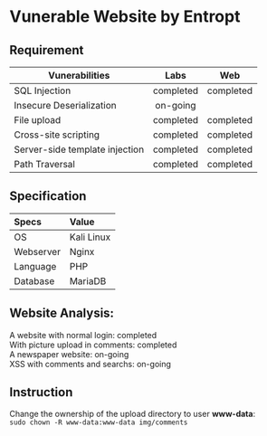 # Vunerable Website by Entropt


## Requirement
| Vunerabilities | Labs | Web |
| --- | :---:| :---: |
| SQL Injection | completed | completed | 
| Insecure Deserialization | on-going |  |
| File upload | completed | completed |  |
| Cross-site scripting | completed | completed |
| Server-side template injection | completed | completed |
| Path Traversal | completed | completed |


## Specification
| Specs| Value |
| :--- | :--- |
| OS | Kali Linux |
| Webserver | Nginx |
| Language | PHP |
| Database | MariaDB |


## Website Analysis:
A website with normal login: completed <br>
With picture upload in comments: completed <br>
A newspaper website: on-going <br>
XSS with comments and searchs: on-going <br>


## Instruction
Change the ownership of the upload directory to user **www-data**: <br>
`sudo chown -R www-data:www-data img/comments`
